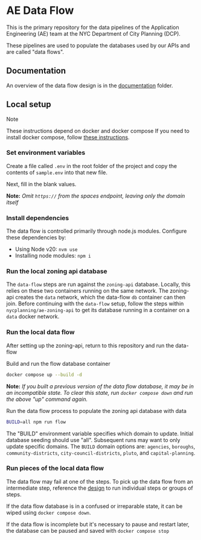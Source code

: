 # AE Data Flow

This is the primary repository for the data pipelines of the Application Engineering (AE) team at the NYC Department of City Planning (DCP).

These pipelines are used to populate the databases used by our APIs and are called "data flows".

## Documentation

An overview of the data flow design is in the [documentation](documentation/design.md) folder. 

## Local setup

> [!NOTE]
> These instructions depend on docker and docker compose
> If you need to install docker compose, follow [these instructions](https://docs.docker.com/compose/install/).

### Set environment variables

Create a file called `.env` in the root folder of the project and copy the contents of `sample.env` into that new file.

Next, fill in the blank values.

**Note:** *Omit `https://` from the spaces endpoint, leaving only the domain itself*

### Install dependencies

The data flow is controlled primarily through node.js modules. Configure these dependencies by:

- Using Node v20: `nvm use`
- Installing node modules: `npm i`

### Run the local zoning api database

The `data-flow` steps are run against the `zoning-api` database. Locally, this relies on these two containers running on the same network. The zoning-api creates the `data` network, which the data-flow `db` container can then join.
Before continuing with the `data-flow` setup, follow the steps within `nycplanning/ae-zoning-api` to get its database running in a container on a `data` docker network.

### Run the local data flow

After setting up the zoning-api, return to this repository and run the data-flow 

Build and run the flow database container
```bash
docker compose up --build -d
```
**Note:** *If you built a previous version of the data flow database, it may be in an incompatible state.*
*To clear this state, run `docker compose down` and run the above "up" command again.*

Run the data flow process to populate the zoning api database with data
```bash
BUILD=all npm run flow
```

The "BUILD" environment variable specifies which domain to update. Initial database seeding should use "all".
Subsequent runs may want to only update specific domains. The `BUILD` domain options are: `agencies`, `boroughs`, `community-districts`, `city-council-districts`, `pluto`, and `capital-planning`.

### Run pieces of the local data flow

The data flow may fail at one of the steps. To pick up the data flow from an intermediate step, reference the [design](/documentation/design.md#steps) to run individual steps or groups of steps. 

If the data flow database is in a confused or irreparable state, it can be wiped using `docker compose down`. 

If the data flow is incomplete but it's necessary to pause and restart later, the database can be paused and saved with `docker compose stop`
